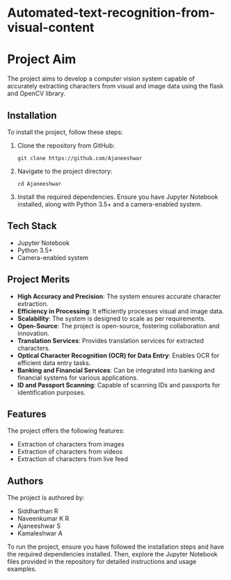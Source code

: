 # Automated-text-recognition-from-visual-content
# Project Aim

The project aims to develop a computer vision system capable of accurately extracting characters from visual and image data using the flask and OpenCV library.

## Installation

To install the project, follow these steps:

1. Clone the repository from GitHub:
   
   ```
   git clone https://github.com/Ajaneeshwar
   ```
   
2. Navigate to the project directory:
   
   ```
   cd Ajaneeshwar
   ```

3. Install the required dependencies. Ensure you have Jupyter Notebook installed, along with Python 3.5+ and a camera-enabled system.

## Tech Stack

* Jupyter Notebook
* Python 3.5+
* Camera-enabled system

## Project Merits

- **High Accuracy and Precision**: The system ensures accurate character extraction.
- **Efficiency in Processing**: It efficiently processes visual and image data.
- **Scalability**: The system is designed to scale as per requirements.
- **Open-Source**: The project is open-source, fostering collaboration and innovation.
- **Translation Services**: Provides translation services for extracted characters.
- **Optical Character Recognition (OCR) for Data Entry**: Enables OCR for efficient data entry tasks.
- **Banking and Financial Services**: Can be integrated into banking and financial systems for various applications.
- **ID and Passport Scanning**: Capable of scanning IDs and passports for identification purposes.

## Features

The project offers the following features:

- Extraction of characters from images
- Extraction of characters from videos
- Extraction of characters from live feed

## Authors

The project is authored by:

- Siddharthan R
- Naveenkumar K R
- Ajaneeshwar S
- Kamaleshwar A

To run the project, ensure you have followed the installation steps and have the required dependencies installed. Then, explore the Jupyter Notebook files provided in the repository for detailed instructions and usage examples.
